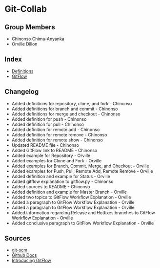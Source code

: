 # Git-Collab

## Group Members
* Chinonso Chima-Anyanka
* Orville Dillon

## Index
* [Definitions](https://github.com/ChinonsoChima/Git-Collab/blob/master/definitions_and_examples.md)
* [GitFlow](https://github.com/ChinonsoChima/Git-Collab/blob/master/gitflow.md)

## Changelog
* Added definitions for repository, clone, and fork - Chinonso
* Added definitions for branch and commit - Chinonso
* Added definitions for merge and checkout - Chinonso
* Added definition for push - Chinonso
* Added definition for pull - Chinonso
* Added definition for remote add - Chinonso
* Added definition for remote remove - Chinonso
* Added definition for remote show - Chinonso
* Updated README file - Chinonso
* Added GitFlow link to README - Chinonso
* Added example for Repository - Orville
* Added examples for Clone and Fork - Orville
* Added examples for Branch, Commit, Merge, and Checkout - Orville
* Added examples for Push, Pull, Remote Add, Remote Remove - Orville
* Added definition and example for Status - Orville
* Added gitflow explanation to gitflow.py - Chinonso
* Added sources to README - Chinonso
* Added definition and example for Master Branch - Orville
* Added two topics to GitFlow Workflow Explanation - Orville
* Added a paragraph to GitFlow Workflow Explanation - Orville
* Added a paragraph to GitFlow Workflow Explanation - Orville
* Added information regarding Release and Hotfixes branches to GitFlow Workflow Explanation - Orville
* Added conclusive paragraph to GitFlow Workflow Explanation - Orville

## Sources
* [git-scm](https://git-scm.com/)
* [Github Docs](https://docs.github.com/en)
* [Introducing GitFlow](https://datasift.github.io/gitflow/IntroducingGitFlow.html)
